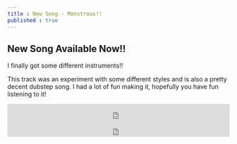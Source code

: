```yaml
---
title : New Song - Monstrous!!
published : true
---
```

<h2>New Song Available Now!!</h2>
<p>I finally got some different instruments!!</p>
<p>This track was an experiment with some different styles and is also a pretty decent dubstep song. I had a lot of fun making it, hopefully you have fun listening to it!</p>
<iframe style="border: 0; width: 100%; height: 42px;" src="https://bandcamp.com/EmbeddedPlayer/album=1126168699/size=small/bgcol=333333/linkcol=0f91ff/artwork=none/transparent=true/" seamless>Monstrous (Single) by Samurai Owl</iframe>
<iframe scrolling="no" style="border: 0;width: 100%;height: 33px;" src="https://bandcamp.com/band_follow_button_classic/783609325"></iframe>
